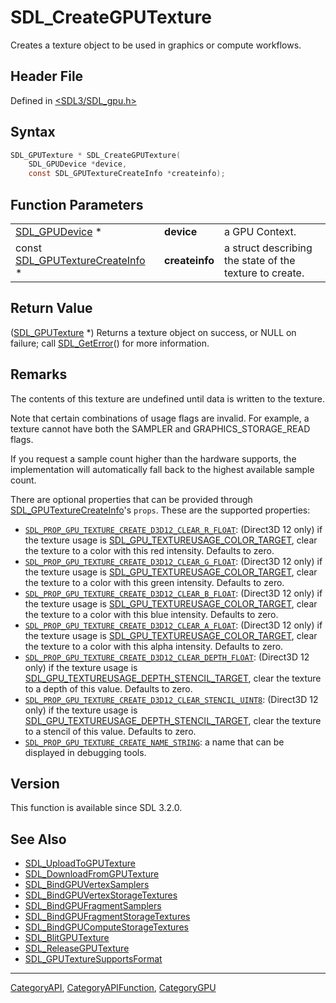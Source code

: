 # SDL_CreateGPUTexture

Creates a texture object to be used in graphics or compute workflows.

## Header File

Defined in [<SDL3/SDL_gpu.h>](https://github.com/libsdl-org/SDL/blob/main/include/SDL3/SDL_gpu.h)

## Syntax

```c
SDL_GPUTexture * SDL_CreateGPUTexture(
    SDL_GPUDevice *device,
    const SDL_GPUTextureCreateInfo *createinfo);
```

## Function Parameters

|                                                              |                |                                                         |
| ------------------------------------------------------------ | -------------- | ------------------------------------------------------- |
| [SDL_GPUDevice](SDL_GPUDevice) *                             | **device**     | a GPU Context.                                          |
| const [SDL_GPUTextureCreateInfo](SDL_GPUTextureCreateInfo) * | **createinfo** | a struct describing the state of the texture to create. |

## Return Value

([SDL_GPUTexture](SDL_GPUTexture) *) Returns a texture object on success,
or NULL on failure; call [SDL_GetError](SDL_GetError)() for more
information.

## Remarks

The contents of this texture are undefined until data is written to the
texture.

Note that certain combinations of usage flags are invalid. For example, a
texture cannot have both the SAMPLER and GRAPHICS_STORAGE_READ flags.

If you request a sample count higher than the hardware supports, the
implementation will automatically fall back to the highest available sample
count.

There are optional properties that can be provided through
[SDL_GPUTextureCreateInfo](SDL_GPUTextureCreateInfo)'s `props`. These are
the supported properties:

- [`SDL_PROP_GPU_TEXTURE_CREATE_D3D12_CLEAR_R_FLOAT`](SDL_PROP_GPU_TEXTURE_CREATE_D3D12_CLEAR_R_FLOAT):
  (Direct3D 12 only) if the texture usage is
  [SDL_GPU_TEXTUREUSAGE_COLOR_TARGET](SDL_GPU_TEXTUREUSAGE_COLOR_TARGET),
  clear the texture to a color with this red intensity. Defaults to zero.
- [`SDL_PROP_GPU_TEXTURE_CREATE_D3D12_CLEAR_G_FLOAT`](SDL_PROP_GPU_TEXTURE_CREATE_D3D12_CLEAR_G_FLOAT):
  (Direct3D 12 only) if the texture usage is
  [SDL_GPU_TEXTUREUSAGE_COLOR_TARGET](SDL_GPU_TEXTUREUSAGE_COLOR_TARGET),
  clear the texture to a color with this green intensity. Defaults to zero.
- [`SDL_PROP_GPU_TEXTURE_CREATE_D3D12_CLEAR_B_FLOAT`](SDL_PROP_GPU_TEXTURE_CREATE_D3D12_CLEAR_B_FLOAT):
  (Direct3D 12 only) if the texture usage is
  [SDL_GPU_TEXTUREUSAGE_COLOR_TARGET](SDL_GPU_TEXTUREUSAGE_COLOR_TARGET),
  clear the texture to a color with this blue intensity. Defaults to zero.
- [`SDL_PROP_GPU_TEXTURE_CREATE_D3D12_CLEAR_A_FLOAT`](SDL_PROP_GPU_TEXTURE_CREATE_D3D12_CLEAR_A_FLOAT):
  (Direct3D 12 only) if the texture usage is
  [SDL_GPU_TEXTUREUSAGE_COLOR_TARGET](SDL_GPU_TEXTUREUSAGE_COLOR_TARGET),
  clear the texture to a color with this alpha intensity. Defaults to zero.
- [`SDL_PROP_GPU_TEXTURE_CREATE_D3D12_CLEAR_DEPTH_FLOAT`](SDL_PROP_GPU_TEXTURE_CREATE_D3D12_CLEAR_DEPTH_FLOAT):
  (Direct3D 12 only) if the texture usage is
  [SDL_GPU_TEXTUREUSAGE_DEPTH_STENCIL_TARGET](SDL_GPU_TEXTUREUSAGE_DEPTH_STENCIL_TARGET),
  clear the texture to a depth of this value. Defaults to zero.
- [`SDL_PROP_GPU_TEXTURE_CREATE_D3D12_CLEAR_STENCIL_UINT8`](SDL_PROP_GPU_TEXTURE_CREATE_D3D12_CLEAR_STENCIL_UINT8):
  (Direct3D 12 only) if the texture usage is
  [SDL_GPU_TEXTUREUSAGE_DEPTH_STENCIL_TARGET](SDL_GPU_TEXTUREUSAGE_DEPTH_STENCIL_TARGET),
  clear the texture to a stencil of this value. Defaults to zero.
- [`SDL_PROP_GPU_TEXTURE_CREATE_NAME_STRING`](SDL_PROP_GPU_TEXTURE_CREATE_NAME_STRING):
  a name that can be displayed in debugging tools.

## Version

This function is available since SDL 3.2.0.

## See Also

- [SDL_UploadToGPUTexture](SDL_UploadToGPUTexture)
- [SDL_DownloadFromGPUTexture](SDL_DownloadFromGPUTexture)
- [SDL_BindGPUVertexSamplers](SDL_BindGPUVertexSamplers)
- [SDL_BindGPUVertexStorageTextures](SDL_BindGPUVertexStorageTextures)
- [SDL_BindGPUFragmentSamplers](SDL_BindGPUFragmentSamplers)
- [SDL_BindGPUFragmentStorageTextures](SDL_BindGPUFragmentStorageTextures)
- [SDL_BindGPUComputeStorageTextures](SDL_BindGPUComputeStorageTextures)
- [SDL_BlitGPUTexture](SDL_BlitGPUTexture)
- [SDL_ReleaseGPUTexture](SDL_ReleaseGPUTexture)
- [SDL_GPUTextureSupportsFormat](SDL_GPUTextureSupportsFormat)

----
[CategoryAPI](CategoryAPI), [CategoryAPIFunction](CategoryAPIFunction), [CategoryGPU](CategoryGPU)

